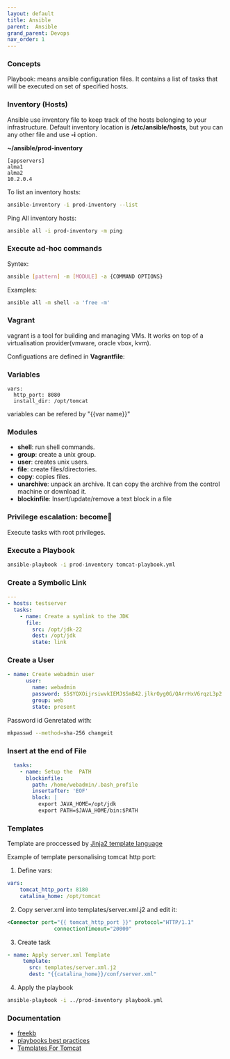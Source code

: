 ```yaml
---
layout: default
title: Ansible
parent:  Ansible
grand_parent: Devops
nav_order: 1
---
```



### Concepts
Playbook: means ansible configuration files. It contains a list of tasks that will be executed on set of specified hosts.

### Inventory (Hosts)
Ansible use inventory file to keep track of the hosts belonging to your infrastructure. Default inventory location is **/etc/ansible/hosts**, but you can any other file and use **-i** option. 

**~/ansible/prod-inventory**
~~~
[appservers]
alma1
alma2
10.2.0.4
~~~

To list an inventory hosts:
~~~sh
ansible-inventory -i prod-inventory --list
~~~

Ping All inventory hosts:
~~~sh
ansible all -i prod-inventory -m ping
~~~

### Execute ad-hoc commands
Syntex: 
~~~sh
ansible [pattern] -m [MODULE] -a {COMMAND OPTIONS}
~~~

Examples:
~~~sh
ansible all -m shell -a 'free -m'
~~~

### Vagrant 
vagrant is a tool for building and managing VMs. It works on top of a virtualisation provider(vmware, oracle vbox, kvm).

Configuations are defined in **Vagrantfile**:


### Variables
~~~
vars:
  http_port: 8080
  install_dir: /opt/tomcat
~~~
variables can be refered by "{{var name}}"

### Modules
- **shell**: run shell commands.
- **group**: create a unix group.
- **user**: creates unix users.
- **file**: create files/directories.
- **copy**: copies files.
- **unarchive**: unpack an archive. It can copy the archive from the control machine or download it. 
- **blockinfile**: Insert/update/remove a text block in a file

### Privilege escalation: become
Execute tasks with root privileges.


### Execute a Playbook
~~~sh
ansible-playbook -i prod-inventory tomcat-playbook.yml 
~~~

### Create a Symbolic Link
~~~yml
---
- hosts: testserver
  tasks:
    - name: Create a symlink to the JDK
      file:
        src: /opt/jdk-22
        dest: /opt/jdk
        state: link
~~~

### Create a User
~~~yml
- name: Create webadmin user
      user:
        name: webadmin
        password: $5$YQXOijrsiwvkIEMJ$SmB42.jlkrOyg0G/QArrHxV6rqzL3p2
        group: web
        state: present
~~~

Password id Genretated with:
~~~sh
mkpasswd --method=sha-256 changeit
~~~

### Insert at the end of File
~~~yml
  tasks:
    - name: Setup the  PATH
      blockinfile:
        path: /home/webadmin/.bash_profile
        insertafter: 'EOF'
        block: |
          export JAVA_HOME=/opt/jdk
          export PATH=$JAVA_HOME/bin:$PATH
~~~

### Templates
Template are proccessed by [Jinja2 template language](http://jinja.pocoo.org/docs/)

Example of template personalising tomcat http port:
1. Define vars:
~~~yaml
vars:
    tomcat_http_port: 8180
    catalina_home: /opt/tomcat
~~~

2. Copy server.xml into  templates/server.xml.j2 and edit it:
~~~xml
<Connector port="{{ tomcat_http_port }}" protocol="HTTP/1.1"
               connectionTimeout="20000"
~~~

3. Create task
~~~yaml
- name: Apply server.xml Template
     template:
       src: templates/server.xml.j2
       dest: "{{catalina_home}}/conf/server.xml"
~~~

4. Apply the playbook
~~~sh
ansible-playbook -i ../prod-inventory playbook.yml
~~~


### Documentation
- [freekb](https://www.freekb.net/Articles?tag=Ansible)
- [playbooks best practices](https://docs.ansible.com/ansible/2.8/user_guide/playbooks_best_practices.html)
- [Templates For Tomcat](https://github.com/mitre/ansible-cis-tomcat-hardening)


